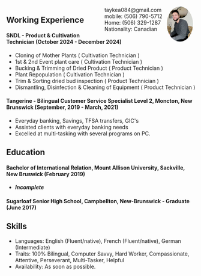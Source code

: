 <img style="float:right;border-radius:50%;width:70px;padding:6px" src="me.JPG" />

<span style="float:right;padding:6px">
    taykea084@gmail.com <br> mobile: (506) 790-5712 <br> Home: (506) 329-1287 <br> Nationality: Canadian
</span>


## Working Experience

#### SNDL - Product & Cultivation Technician (October 2024 - December 2024)
* Cloning of Mother Plants ( Cultivation Technician ) 
* 1st & 2nd Event plant care ( Cultivation Technician ) 
* Bucking & Trimming of Dried Product ( Product Technician )
* Plant Repopulation ( Cultivation Technician )
* Trim & Sorting dried bud inspection ( Product Technician )
* Dismantling, Disinfection & Cleaning of Equipment ( Product Technician ) 


#### Tangerine - Bilingual Customer Service Specialist Level 2, Moncton, New Brunswick (September, 2019 - March, 2021)

* Everyday banking, Savings, TFSA transfers, GIC's
* Assisted clients with everyday banking needs
* Excelled at multi-tasking with several programs on PC.

## Education

#### Bachelor of International Relation, Mount Allison University, Sackville, New Bruswick (February 2019)
* __*Incomplete*__

#### Sugarloaf Senior High School, Campbellton, New-Brunswick - Graduate (June 2017)

## Skills
* Languages: English (Fluent/native), French (Fluent/native), German (Intermediate)
* Traits: 100% Bilingual, Computer Savvy, Hard Worker, Compassionate, Attentive, Perseverant, Multi-Tasker, Helpful
* Availability: As soon as possible.
